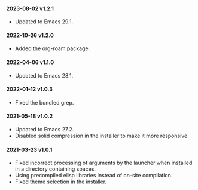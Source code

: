 #### 2023-08-02 v1.2.1

* Updated to Emacs 29.1.

#### 2022-10-26 v1.2.0

* Added the org-roam package.

#### 2022-04-06 v1.1.0

* Updated to Emacs 28.1.

#### 2022-01-12 v1.0.3

* Fixed the bundled grep.

#### 2021-05-18 v1.0.2

* Updated to Emacs 27.2.
* Disabled solid compression in the installer to make it more responsive.

#### 2021-03-23 v1.0.1

* Fixed incorrect processing of arguments by the launcher when installed in a directory containing spaces.
* Using precompiled elisp libraries instead of on-site compilation.
* Fixed theme selection in the installer.
